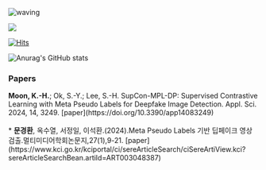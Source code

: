 ![waving](https://capsule-render.vercel.app/api?type=waving&height=200&text=Hi,%20I'm%20MOON!&fontAlign=60&fontAlignY=40&color=gradient&customColorList=6)

<a href="https://ritzy-math-423.notion.site/MOON-FLOW-d04ce5c6e135450f91ac93276d6e49c4" target="_blank"><img src="https://img.shields.io/badge/Notion-000000?style=plastic&logo=Notion&logoColor=FFFFFF"/></a>

[![Hits](https://hits.seeyoufarm.com/api/count/incr/badge.svg?url=https%3A%2F%2Fgithub.com%2Fdrmoon-1st%2Fdrmoon-1st&count_bg=%2379C83D&title_bg=%23555555&icon=&icon_color=%23E7E7E7&title=hits&edge_flat=false)](https://hits.seeyoufarm.com)

![Anurag's GitHub stats](https://github-readme-stats.vercel.app/api?username=drmoon-1st&show_icons=true&theme=radical)

<h3>Papers</h3>
<strong>Moon, K.-H.</strong>; Ok, S.-Y.; Lee, S.-H. SupCon-MPL-DP: Supervised Contrastive Learning with Meta Pseudo Labels for Deepfake Image Detection. Appl. Sci. 2024, 14, 3249. [paper](https://doi.org/10.3390/app14083249)
<br><br>
* <strong>문경환</strong>, 옥수열, 서정일, 이석환.(2024).Meta Pseudo Labels 기반 딥페이크 영상 검출.멀티미디어학회논문지,27(1),9-21. 
[paper](https://www.kci.go.kr/kciportal/ci/sereArticleSearch/ciSereArtiView.kci?sereArticleSearchBean.artiId=ART003048387)
